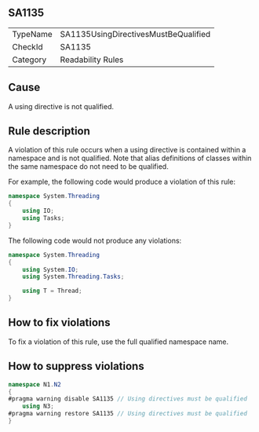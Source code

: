 ## SA1135

<table>
<tr>
  <td>TypeName</td>
  <td>SA1135UsingDirectivesMustBeQualified</td>
</tr>
<tr>
  <td>CheckId</td>
  <td>SA1135</td>
</tr>
<tr>
  <td>Category</td>
  <td>Readability Rules</td>
</tr>
</table>

## Cause

A using directive is not qualified.

## Rule description

 A violation of this rule occurs when a using directive is contained within a namespace and is not qualified.
 Note that alias definitions of classes within the same namespace do not need to be qualified.

For example, the following code would produce a violation of this rule:

```csharp
namespace System.Threading
{
    using IO;
    using Tasks;
}
```

The following code would not produce any violations:

```csharp
namespace System.Threading
{
    using System.IO;
    using System.Threading.Tasks;

	using T = Thread;
}
```

## How to fix violations

To fix a violation of this rule, use the full qualified namespace name.

## How to suppress violations

```csharp
namespace N1.N2
{
#pragma warning disable SA1135 // Using directives must be qualified
    using N3;
#pragma warning restore SA1135 // Using directives must be qualified
}
```
